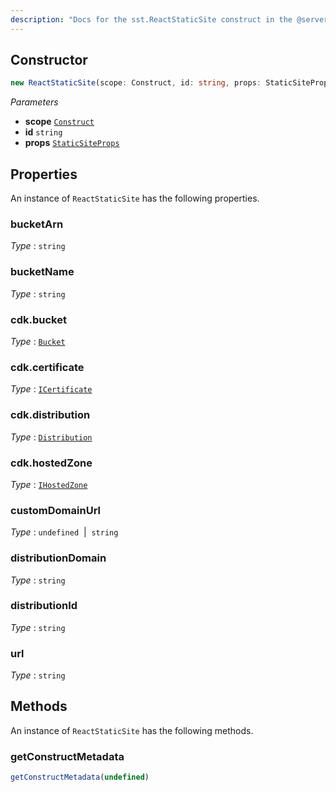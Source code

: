```yaml
---
description: "Docs for the sst.ReactStaticSite construct in the @serverless-stack/resources package"
---
```



## Constructor
```ts
new ReactStaticSite(scope: Construct, id: string, props: StaticSiteProps)
```
_Parameters_
- __scope__ [`Construct`](https://docs.aws.amazon.com/cdk/api/v2/docs/constructs.Construct.html)
- __id__ `string`
- __props__ [`StaticSiteProps`](StaticSiteProps)
## Properties
An instance of `ReactStaticSite` has the following properties.
### bucketArn

_Type_ : `string`

### bucketName

_Type_ : `string`


### cdk.bucket

_Type_ : [`Bucket`](https://docs.aws.amazon.com/cdk/api/v2/docs/aws-cdk-lib.Bucket.html)

### cdk.certificate

_Type_ : [`ICertificate`](https://docs.aws.amazon.com/cdk/api/v2/docs/aws-cdk-lib.ICertificate.html)

### cdk.distribution

_Type_ : [`Distribution`](https://docs.aws.amazon.com/cdk/api/v2/docs/aws-cdk-lib.Distribution.html)

### cdk.hostedZone

_Type_ : [`IHostedZone`](https://docs.aws.amazon.com/cdk/api/v2/docs/aws-cdk-lib.IHostedZone.html)


### customDomainUrl

_Type_ : `undefined`&nbsp; | &nbsp;`string`

### distributionDomain

_Type_ : `string`

### distributionId

_Type_ : `string`

### url

_Type_ : `string`

## Methods
An instance of `ReactStaticSite` has the following methods.
### getConstructMetadata

```ts
getConstructMetadata(undefined)
```